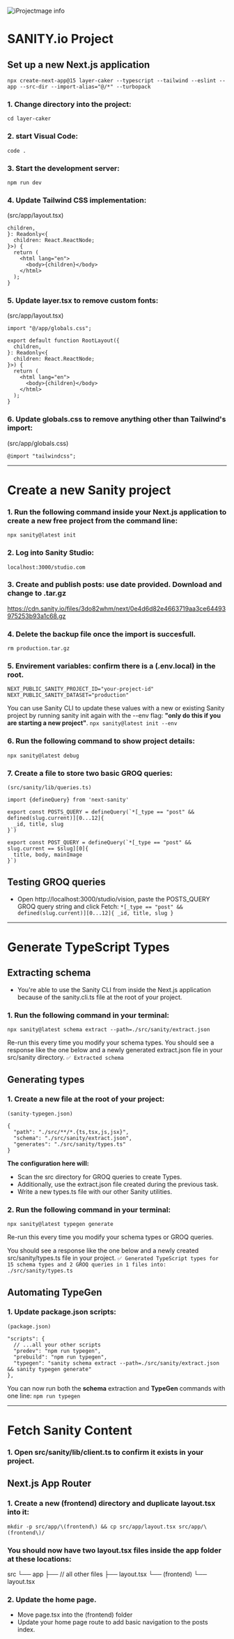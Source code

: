 
![iProjectmage info](./public/sanity.png)
# SANITY.io Project
## Set up a new Next.js application
``npx create-next-app@15 layer-caker --typescript --tailwind --eslint --app --src-dir --import-alias="@/*" --turbopack``
### 1.  Change directory into the project:
``cd layer-caker``
### 2. start Visual Code:
``code .``
### 3. Start the development server:
``npm run dev``
### 4. Update Tailwind CSS implementation:
(src/app/layout.tsx)
```
children,
}: Readonly<{
  children: React.ReactNode;
}>) {
  return (
    <html lang="en">
      <body>{children}</body>
    </html>
  );
}
```
### 5. Update layer.tsx to remove custom fonts:
(src/app/layout.tsx)
```
import "@/app/globals.css";

export default function RootLayout({
  children,
}: Readonly<{
  children: React.ReactNode;
}>) {
  return (
    <html lang="en">
      <body>{children}</body>
    </html>
  );
}
```
### 6. Update globals.css to remove anything other than Tailwind's import:
(src/app/globals.css)
```
@import "tailwindcss";
```
***
# Create a new Sanity project
### 1. Run the following command inside your Next.js application to create a new free project from the command line:
`npx sanity@latest init`
### 2. Log into Sanity Studio:
`localhost:3000/studio.com`
### 3. Create and publish posts: use date provided. Download and change to .tar.gz
https://cdn.sanity.io/files/3do82whm/next/0e4d6d82e4663719aa3ce64493975253b93a1c68.gz
### 4. Delete the backup file once the import is succesfull.
`rm production.tar.gz`
### 5. Envirement variables: confirm there is a (.env.local) in the root.
```
NEXT_PUBLIC_SANITY_PROJECT_ID="your-project-id"
NEXT_PUBLIC_SANITY_DATASET="production"
```
You can use Sanity CLI to update these values with a new or existing Sanity project by running sanity init again with the --env flag: **"only do this if you are starting a new project"**.
`npx sanity@latest init --env`
### 6. Run the following command to show project details:
`npx sanity@latest debug`
### 7. Create a file to store two basic GROQ queries:
`(src/sanity/lib/queries.ts)`
```
import {defineQuery} from 'next-sanity'

export const POSTS_QUERY = defineQuery(`*[_type == "post" && defined(slug.current)][0...12]{
  _id, title, slug
}`)

export const POST_QUERY = defineQuery(`*[_type == "post" && slug.current == $slug][0]{
  title, body, mainImage
}`)
```
## Testing GROQ queries
- Open http://localhost:3000/studio/vision, paste the POSTS_QUERY GROQ query string and click Fetch:
`*[_type == "post" && defined(slug.current)][0...12]{
  _id, title, slug
}`
***
# Generate TypeScript Types
## Extracting schema
- You're able to use the Sanity CLI from inside the Next.js application because of the sanity.cli.ts file at the root of your project.
### 1. Run the following command in your terminal:
`npx sanity@latest schema extract --path=./src/sanity/extract.json`

Re-run this every time you modify your schema types.
You should see a response like the one below and a newly generated extract.json file in your src/sanity directory.
`✅ Extracted schema`
## Generating types
### 1. Create a new file at the root of your project:
`(sanity-typegen.json)`
```
{
  "path": "./src/**/*.{ts,tsx,js,jsx}",
  "schema": "./src/sanity/extract.json",
  "generates": "./src/sanity/types.ts"
}
```
**The configuration here will:**

- Scan the src directory for GROQ queries to create Types.
- Additionally, use the extract.json file created during the previous task.
- Write a new types.ts file with our other Sanity utilities.
### 2. Run the following command in your terminal:
`npx sanity@latest typegen generate`

Re-run this every time you modify your schema types or GROQ queries.

You should see a response like the one below and a newly created src/sanity/types.ts file in your project.
`✅ Generated TypeScript types for 15 schema types and 2 GROQ queries in 1 files into: ./src/sanity/types.ts`
## Automating TypeGen
### 1. Update package.json scripts:
`(package.json)`
```
"scripts": {
  // ...all your other scripts
  "predev": "npm run typegen",
  "prebuild": "npm run typegen",
  "typegen": "sanity schema extract --path=./src/sanity/extract.json && sanity typegen generate"
},
```
You can now run both the **schema** extraction and **TypeGen** commands with one line:
`npm run typegen`
***
# Fetch Sanity Content
### 1. Open src/sanity/lib/client.ts to confirm it exists in your project.
## Next.js App Router
### 1. Create a new (frontend) directory and duplicate layout.tsx into it:
`mkdir -p src/app/\(frontend\) && cp src/app/layout.tsx src/app/\(frontend\)/`
### You should now have two layout.tsx files inside the app folder at these locations:

src
└── app
    ├── // all other files
    ├── layout.tsx
    └── (frontend)
        └── layout.tsx
### 2. Update the home page.
- Move page.tsx into the (frontend) folder
- Update your home page route to add basic navigation to the posts index.
        
        